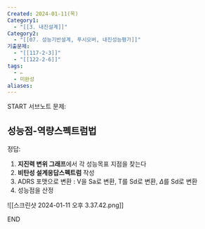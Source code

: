 ```yaml
---
Created: 2024-01-11(목)
Category1:
  - "[[3. 내진설계]]"
Category2:
  - "[[07. 성능기반설계, 푸시오버, 내진성능평가]]"
기출문제:
  - "[[117-2-3]]"
  - "[[122-2-6]]"
tags:
  - ✏️
  - 미완성
aliases:
---
```

START
서브노트
문제:  
## 성능점-역량스펙트럼법 

정답: 

1. **지진력 변위 그래프**에서 각 성능목표 지점을 찾는다
2. **비탄성 설계응답스펙트럼** 작성
3. ADRS 포맷으로 변환 : V을 Sa로 변환, T를 Sd로 변환, $\Delta$를 Sd로 변환
4. 성능점을 산정 

![[스크린샷 2024-01-11 오후 3.37.42.png]]
<!--ID: 1704960953975-->
END

